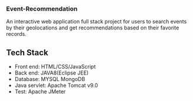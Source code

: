 ### Event-Recommendation
An interactive web application full stack project for users to search events by their geolocations and get recommendations based on their favorite records.
## Tech Stack
* Front end: HTML/CSS/JavaScript
* Back end: JAVA8(Eclipse JEE)
* Database: MYSQL MongoDB
* Java servlet: Apache Tomcat v9.0
* Test: Apache JMeter
